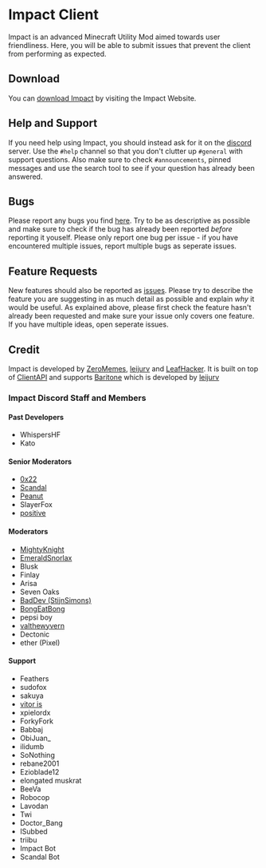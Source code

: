 # Impact Client

Impact is an advanced Minecraft Utility Mod aimed towards user friendliness.
Here, you will be able to submit issues that prevent the client from performing as expected.

## Download

You can [download Impact][download] by visiting the Impact Website.

## Help and Support

If you need help using Impact, you should instead ask for it on the [discord] server. Use the `#help` channel so that you don't clutter up `#general` with support questions. Also make sure to check `#announcements`, pinned messages and use the search tool to see if your question has already been answered.

## Bugs

Please report any bugs you find [here][issues]. Try to be as descriptive as possible and make sure to check if the bug has already been reported _before_ reporting it youself. Please only report one bug per issue - if you have encountered multiple issues, report multiple bugs as seperate    issues.

## Feature Requests

New features should also be reported as [issues]. Please try to describe the feature you are suggesting in as much detail as possible and explain _why_ it would be useful. As explained above, please first check the feature hasn't already been requested and make sure your issue only covers one feature. If you have multiple ideas, open seperate issues.

## Credit

   Impact is developed by [ZeroMemes], [leijurv] and [LeafHacker]. It is built on top of [ClientAPI] and supports [Baritone] which is developed by [leijurv]

### Impact Discord Staff and Members

#### Past Developers

* WhispersHF
* Kato

#### Senior Moderators

* [0x22]
* [Scandal]
* [Peanut]
* SlayerFox
* [positive]


#### Moderators

* [MightyKnight]  
* [EmeraldSnorlax]
* Blusk
* Finlay
* Arisa
* Seven Oaks
* [BadDev (StijnSimons)]
* [BongEatBong]
* pepsi boy
* [valthewyvern]
* Dectonic
* ether (Pixel)


#### Support
  
* Feathers        
* sudofox
* sakuya
* [vitor is]       
* xpielordx
* ForkyFork
* Babbaj
* ObiJuan_
* ilidumb
* SoNothing
* rebane2001
* Ezioblade12
* elongated muskrat
* BeeVa
* Robocop
* Lavodan
* Twi
* Doctor_Bang
* ISubbed
* triibu
* Impact Bot
* Scandal Bot   


<!-- External links -->
[discord]: https://discord.gg/YFhR2Ab
[download]: https://impactdevelopment.github.io/#download
[website]: https://impactdevelopment.github.io

<!-- GitHub links -->
[Baritone]: https://github.com/cabaletta/baritone
[ClientAPI]: https://github.com/ImpactDevelopment/ClientAPI
[issues]: https://github.com/ImpactDevelopment/ImpactClient/issues

<!-- Users -->
[LeafHacker]: https://github.com/LeafHacker
[leijurv]: https://github.com/leijurv
[ZeroMemes]: https://github.com/ZeroMemes

[0x22]: https://github.com/0-x-2-2
[BadDev (StijnSimons)]: https://github.com/StijnSimons
[Cerbiac Kerberos]: https://github.com/Cerbiac
[EmeraldSnorlax]: https://github.com/EmeraldSnorlax
[MagicStar]: https://github.com/MagicStarIsntGay
[MightyKnight]: https://github.com/MightyKnight
[Peanut]: https://github.com/zPeanut
[positive]: https://github.com/hugohindi
[Scandal]: https://github.com/ScanmanTM
[SuperOP535]: https://github.com/SuperOP535
[vitor is]: https://github.com/VitorISs
[valthewyvern]: https://github.com/valthewyvern
[BongEatBong]: https://github.com/BongEatBong
[dominika]: https://github.com/dominikaaaa
